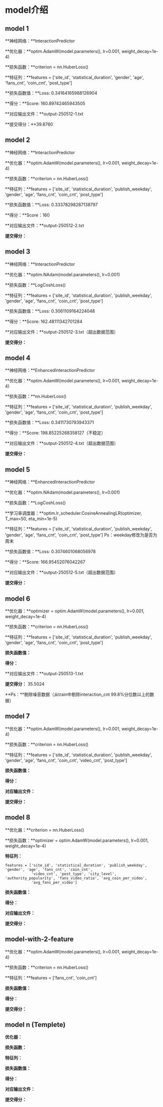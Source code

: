 # model介绍

## model 1

**神经网络：**InteractionPredictor

**优化器：**optim.AdamW(model.parameters(), lr=0.001, weight_decay=1e-4)

**损失函数：**criterion = nn.HuberLoss()

**特征列：**features = ['site_id', 'statistical_duration', 'gender', 'age', 'fans_cnt', 'coin_cnt', 'post_type']

**损失函数值：**Loss: 0.34164165988126904


**得分：**Score: 160.89742465943505

**对应输出文件：**output-250512-1.txt

**提交得分：**39.8760



## model 2

**神经网络：**InteractionPredictor

**优化器：**optim.AdamW(model.parameters(), lr=0.001, weight_decay=1e-4)

**损失函数：**criterion = nn.HuberLoss()

**特征列：**features = ['site_id', 'statistical_duration', 'publish_weekday', 'gender', 'age', 'fans_cnt', 'coin_cnt', 'post_type']

**损失函数值：**Loss: 0.33378298287138797

**得分：**Score：160

**对应输出文件：**output-250512-2.txt

**提交得分：**



## model 3

**神经网络：**InteractionPredictor

**优化器：**optim.NAdam(model.parameters(), lr=0.001)

**损失函数：**LogCoshLoss()

**特征列：**features = ['site_id', 'statistical_duration', 'publish_weekday', 'gender', 'age', 'fans_cnt', 'coin_cnt', 'post_type']

**损失函数值：**Loss: 0.3061109164224048

**得分：**Score: 162.48111342701284

**对应输出文件：**output-250512-3.txt（超出数据范围）

**提交得分：**



## model 4

**神经网络：**EnhancedInteractionPredictor

**优化器：**optim.AdamW(model.parameters(), lr=0.001, weight_decay=1e-4)

**损失函数：**nn.HuberLoss()

**特征列：**features = ['site_id', 'statistical_duration', 'publish_weekday', 'gender', 'age', 'fans_cnt', 'coin_cnt', 'post_type']

**损失函数值：**Loss: 0.3411730793943371

**得分：**Score: 198.85225268358127（不稳定）

**对应输出文件：**output-250512-4.txt（超出数据范围）

**提交得分：**



## model 5

**神经网络：**EnhancedInteractionPredictor

**优化器：**optim.NAdam(model.parameters(), lr=0.001)

**损失函数：**LogCoshLoss()

**学习率调度器：**optim.lr_scheduler.CosineAnnealingLR(optimizer, T_max=50, eta_min=1e-5)

**特征列：**features = ['site_id', 'statistical_duration', 'publish_weekday', 'gender', 'age', 'fans_cnt', 'coin_cnt', 'post_type']	Ps：weekday修改为是否为周末

**损失函数值：**Loss: 0.3074601068056978

**得分：**Score: 166.95452076042267

**对应输出文件：**output-250512-5.txt（超出数据范围）

**提交得分：**



## model 6

**优化器：**optimizer = optim.AdamW(model.parameters(), lr=0.001, weight_decay=1e-4)

**损失函数：**criterion = nn.HuberLoss()

**特征列：**features = ['site_id', 'statistical_duration', 'publish_weekday', 'gender', 'age', 'fans_cnt', 'coin_cnt', 'post_type']

**损失函数值：**

**得分：**

**对应输出文件：**output-250513-1.txt

**提交得分：** 35.5024

**Ps：**剔除噪音数据（从train中剔除interaction_cnt 99.8%分位数以上的数据）



## model 7

**优化器：**optim.AdamW(model.parameters(), lr=0.001, weight_decay=1e-4)

**损失函数：**criterion = nn.HuberLoss()

**特征列：**features = ['site_id', 'statistical_duration', 'publish_weekday', 'gender', 'age', 'fans_cnt', 'coin_cnt', 'video_cnt', 'post_type']

**损失函数值：**

**得分：**

**对应输出文件：**

**提交得分：**



## model 8

**优化器：**criterion = nn.HuberLoss()

**损失函数：**optimizer = optim.AdamW(model.parameters(), lr=0.001, weight_decay=1e-4)

**特征列：**

```
features = ['site_id', 'statistical_duration', 'publish_weekday', 'gender', 'age', 'fans_cnt', 'coin_cnt',
            'video_cnt', 'post_type', 'city_level', 'authority_popularity', 'fans_video_ratio', 'avg_coin_per_video',
            'avg_fans_per_video']
```

**损失函数值：**

**得分：**

**对应输出文件：**

**提交得分：**

## model-with-2-feature

**优化器：**optim.AdamW(model.parameters(), lr=0.001, weight_decay=1e-4)

**损失函数：**criterion = nn.HuberLoss()

**特征列：**features = ['fans_cnt', 'coin_cnt']

**损失函数值：**

**得分：**

**提交得分：**



## model n (Templete)

**优化器：**

**损失函数：**

**特征列：**

**损失函数值：**

**得分：**

**对应输出文件：**

**提交得分：**